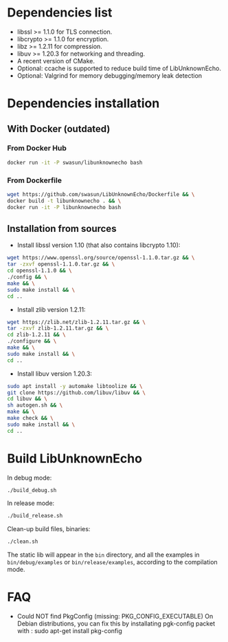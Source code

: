 # Dependencies list
* libssl >= 1.1.0 for TLS connection.
* libcrypto >= 1.1.0 for encryption.
* libz >= 1.2.11 for compression.
* libuv >= 1.20.3 for networking and threading.
* A recent version of CMake.
* Optional: ccache is supported to reduce build time of LibUnknownEcho.
* Optional: Valgrind for memory debugging/memory leak detection

# Dependencies installation

## With Docker (outdated)

### From Docker Hub
```bash
docker run -it -P swasun/libunknownecho bash
```

### From Dockerfile
```bash
wget https://github.com/swasun/LibUnknownEcho/Dockerfile && \
docker build -t libunknownecho . && \
docker run -it -P libunknownecho bash
```

## Installation from sources
* Install libssl version 1.10 (that also contains libcrypto 1.10):
```bash
wget https://www.openssl.org/source/openssl-1.1.0.tar.gz && \
tar -zxvf openssl-1.1.0.tar.gz && \
cd openssl-1.1.0 && \
./config && \
make && \
sudo make install && \
cd ..
```
    
* Install zlib version 1.2.11:
```bash
wget https://zlib.net/zlib-1.2.11.tar.gz && \
tar -zxvf zlib-1.2.11.tar.gz && \
cd zlib-1.2.11 && \
./configure && \
make && \
sudo make install && \
cd ..
```
    
* Install libuv version 1.20.3:
```bash
sudo apt install -y automake libtoolize && \
git clone https://github.com/libuv/libuv && \
cd libuv && \
sh autogen.sh && \
make && \
make check && \
sudo make install && \
cd ..
```

# Build LibUnknownEcho

In debug mode:
```bash
./build_debug.sh
```

In release mode:
```bash
./build_release.sh
```

Clean-up build files, binaries:
```bash
./clean.sh
```

The static lib will appear in the `bin` directory, and all the examples in `bin/debug/examples` or `bin/release/examples`, according to the compilation mode.

# FAQ
* Could NOT find PkgConfig (missing: PKG_CONFIG_EXECUTABLE)
On Debian distributions, you can fix this by installating pgk-config packet with :
sudo apt-get install pkg-config
